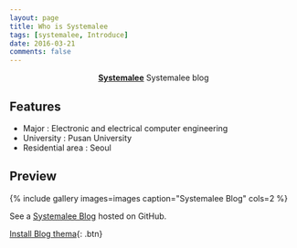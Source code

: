 ```yaml
---
layout: page
title: Who is Systemalee
tags: [systemalee, Introduce]
date: 2016-03-21
comments: false
---
```

    
<center><a href="http://systemalee.github.io"><b>Systemalee</b></a> Systemalee blog</center>

## Features
* Major : Electronic and electrical computer engineering
* University : Pusan University 
* Residential area : Seoul

## Preview

{% include gallery images=images caption="Systemalee Blog" cols=2 %}

See a [Systemalee Blog](http://systemalee.github.io) hosted on GitHub.
      
[Install Blog thema](https://github.com/TaylanTatli/Moon){: .btn}
